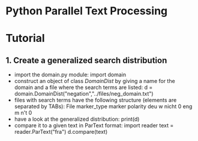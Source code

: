 Python Parallel Text Processing
=====

# Tutorial

## 1. Create a generalized search distribution

* import the domain.py module:
    import domain
* construct an object of class *DomainDist* by giving a name for the domain and a file where the
search terms are listed:
    d = domain.DomainDist("negation","../files/neg_domain.txt")
* files with search terms have the following structure (elements are separated by TABs):
    File    marker_type marker  polarity
    deu w   nicht   0
    eng m   n't 0
* have a look at the generalized distribution:
    print(d)
* compare it to a given text in ParText format:
    import reader
    text = reader.ParText("fra")
    d.compare(text)